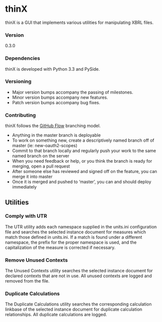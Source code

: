 thinX
=====

thinX is a GUI that implements various utilities for manipulating XBRL files.


### Version

0.3.0


### Dependencies

thinX is developed with Python 3.3 and PySide.


### Versioning

* Major version bumps accompany the passing of milestones.
* Minor version bumps accompany new features.
* Patch version bumps accompany bug fixes.


### Contributing

thinX follows the [GitHub Flow][1] branching model.

* Anything in the master branch is deployable
* To work on something new, create a descriptively named branch off of master (ie: new-oauth2-scopes)
* Commit to that branch locally and regularly push your work to the same named branch on the server
* When you need feedback or help, or you think the branch is ready for merging, open a pull request
* After someone else has reviewed and signed off on the feature, you can merge it into master
* Once it is merged and pushed to ‘master’, you can and should deploy immediately


Utilities
---------

### Comply with UTR

The UTR utility adds each namespace supplied in the units.ini configuration file and searches the selected instance document for measures which match those defined in units.ini. If a match is found under a different namespace, the prefix for the proper namespace is used, and the capitalization of the measure is corrected if necessary.

### Remove Unused Contexts

The Unused Contexts utility searches the selected instance document for declared contexts that are not in use. All unused contexts are logged and removed from the file.


### Duplicate Calculations

The Duplicate Calculations utility searches the corresponding calculation linkbase of the selected instance document for duplicate calculation relationships. All duplicate calculations are logged.


[1]: http://scottchacon.com/2011/08/31/github-flow.html
